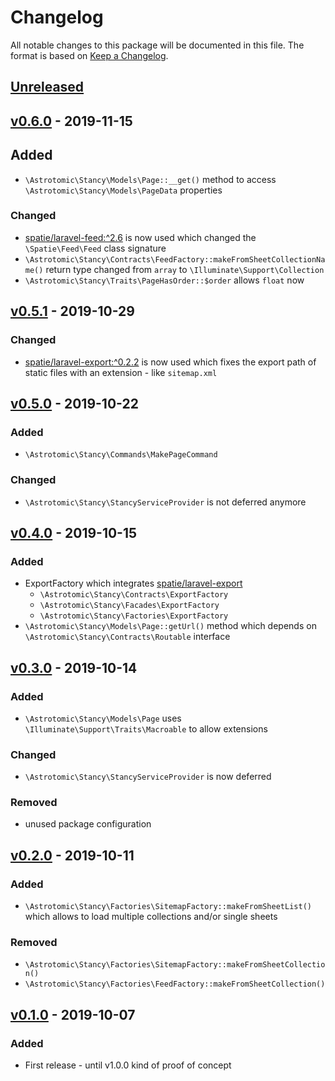 # Changelog

All notable changes to this package will be documented in this file. The format is based on [Keep a Changelog](http://keepachangelog.com/).

## [Unreleased](https://github.com/Astrotomic/stancy/compare/0.6.0...master)

## [v0.6.0](https://github.com/Astrotomic/stancy/releases/tag/0.6.0) - 2019-11-15

## Added

* `\Astrotomic\Stancy\Models\Page::__get()` method to access `\Astrotomic\Stancy\Models\PageData` properties

### Changed

* [spatie/laravel-feed:^2.6](https://github.com/spatie/laravel-feed/releases/tag/2.6.0) is now used which changed the `\Spatie\Feed\Feed` class signature
* `\Astrotomic\Stancy\Contracts\FeedFactory::makeFromSheetCollectionName()` return type changed from `array` to `\Illuminate\Support\Collection` 
* `\Astrotomic\Stancy\Traits\PageHasOrder::$order` allows `float` now

## [v0.5.1](https://github.com/Astrotomic/stancy/releases/tag/0.5.1) - 2019-10-29

### Changed

* [spatie/laravel-export:^0.2.2](https://github.com/spatie/laravel-export/releases/tag/0.2.2) is now used which fixes the export path of static files with an extension - like `sitemap.xml`

## [v0.5.0](https://github.com/Astrotomic/stancy/releases/tag/0.5.0) - 2019-10-22

### Added

* `\Astrotomic\Stancy\Commands\MakePageCommand`

### Changed

* `\Astrotomic\Stancy\StancyServiceProvider` is not deferred anymore

## [v0.4.0](https://github.com/Astrotomic/stancy/releases/tag/0.4.0) - 2019-10-15

### Added

* ExportFactory which integrates [spatie/laravel-export](https://github.com/spatie/laravel-export)
  * `\Astrotomic\Stancy\Contracts\ExportFactory`
  * `\Astrotomic\Stancy\Facades\ExportFactory`
  * `\Astrotomic\Stancy\Factories\ExportFactory`
* `\Astrotomic\Stancy\Models\Page::getUrl()` method which depends on `\Astrotomic\Stancy\Contracts\Routable` interface

## [v0.3.0](https://github.com/Astrotomic/stancy/releases/tag/0.3.0) - 2019-10-14

### Added

* `\Astrotomic\Stancy\Models\Page` uses `\Illuminate\Support\Traits\Macroable` to allow extensions

### Changed

* `\Astrotomic\Stancy\StancyServiceProvider` is now deferred

### Removed

* unused package configuration

## [v0.2.0](https://github.com/Astrotomic/stancy/releases/tag/0.2.0) - 2019-10-11

### Added

* `\Astrotomic\Stancy\Factories\SitemapFactory::makeFromSheetList()` which allows to load multiple collections and/or single sheets

### Removed

* `\Astrotomic\Stancy\Factories\SitemapFactory::makeFromSheetCollection()`
* `\Astrotomic\Stancy\Factories\FeedFactory::makeFromSheetCollection()`

## [v0.1.0](https://github.com/Astrotomic/stancy/releases/tag/0.1.0) - 2019-10-07

### Added

* First release - until v1.0.0 kind of proof of concept

